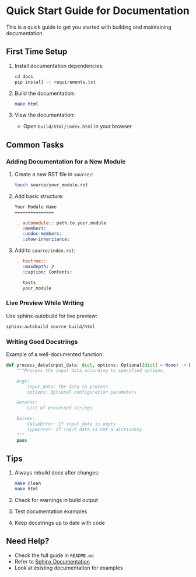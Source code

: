 # Quick Start Guide for Documentation

This is a quick guide to get you started with building and maintaining documentation.

## First Time Setup

1. Install documentation dependencies:
   ```bash
   cd docs
   pip install -r requirements.txt
   ```

2. Build the documentation:
   ```bash
   make html
   ```

3. View the documentation:
   - Open `build/html/index.html` in your browser

## Common Tasks

### Adding Documentation for a New Module

1. Create a new RST file in `source/`:
   ```bash
   touch source/your_module.rst
   ```

2. Add basic structure:
   ```rst
   Your Module Name
   ===============

   .. automodule:: path.to.your.module
      :members:
      :undoc-members:
      :show-inheritance:
   ```

3. Add to `source/index.rst`:
   ```rst
   .. toctree::
      :maxdepth: 2
      :caption: Contents:

      tests
      your_module
   ```

### Live Preview While Writing

Use sphinx-autobuild for live preview:
```bash
sphinx-autobuild source build/html
```

### Writing Good Docstrings

Example of a well-documented function:
```python
def process_data(input_data: dict, options: Optional[dict] = None) -> List[str]:
    """Process the input data according to specified options.

    Args:
        input_data: The data to process
        options: Optional configuration parameters

    Returns:
        List of processed strings

    Raises:
        ValueError: If input_data is empty
        TypeError: If input_data is not a dictionary
    """
    pass
```

## Tips

1. Always rebuild docs after changes:
   ```bash
   make clean
   make html
   ```

2. Check for warnings in build output

3. Test documentation examples

4. Keep docstrings up to date with code

## Need Help?

- Check the full guide in `README.md`
- Refer to [Sphinx Documentation](https://www.sphinx-doc.org/)
- Look at existing documentation for examples 